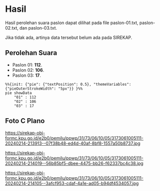 # Hasil

Hasil perolehan suara paslon dapat dilihat pada file paslon-01.txt, paslon-02.txt, dan paslon-03.txt.

Jika tidak ada, artinya data tersebut belum ada pada SIREKAP.

## Perolehan Suara

 * Paslon 01: **112**.
 * Paslon 02: **106**.
 * Paslon 03: **17**.

```mermaid
%%{init: {"pie": {"textPosition": 0.5}, "themeVariables": {"pieOuterStrokeWidth": "5px"}} }%%
pie showData
    "01" : 112
    "02" : 106
    "03" : 17
```
## Foto C Plano

https://sirekap-obj-formc.kpu.go.id/e2b0/pemilu/ppwp/31/73/06/10/05/3173061005111-20240214-213913--07f38b48-ed4d-40af-8bf8-1557a50b8737.jpg

https://sirekap-obj-formc.kpu.go.id/e2b0/pemilu/ppwp/31/73/06/10/05/3173061005111-20240214-214019--56b85bf5-dbee-4475-bb26-f62337bc4c38.jpg

https://sirekap-obj-formc.kpu.go.id/e2b0/pemilu/ppwp/31/73/06/10/05/3173061005111-20240214-214105--3afcf953-cdaf-4a1e-ad05-b94df4534057.jpg
